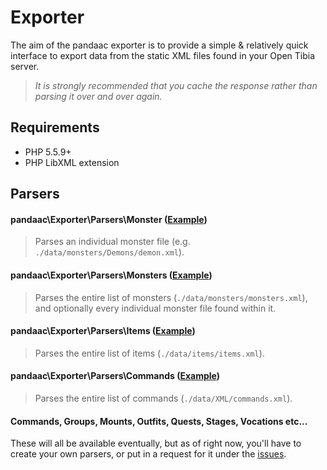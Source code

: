 # Exporter
The aim of the pandaac exporter is to provide a simple & relatively quick interface to export data from the static XML files found in your Open Tibia server.

> _It is strongly recommended that you cache the response rather than parsing it over and over again._

## Requirements
* PHP 5.5.9+
* PHP LibXML extension

## Parsers
#### pandaac\Exporter\Parsers\Monster ([Example](https://github.com/pandaac/exporter/wiki/Example:-Individual-monster-(e.g.-demon.xml)))

> Parses an individual monster file (e.g. `./data/monsters/Demons/demon.xml`).

#### pandaac\Exporter\Parsers\Monsters ([Example](https://github.com/pandaac/exporter/wiki/Example:-Monster-list-(monsters.xml)))

> Parses the entire list of monsters (`./data/monsters/monsters.xml`), and optionally every individual monster file found within it.

#### pandaac\Exporter\Parsers\Items ([Example](https://github.com/pandaac/exporter/wiki/Example:-Item-list-(items.xml)))

> Parses the entire list of items (`./data/items/items.xml`).

#### pandaac\Exporter\Parsers\Commands ([Example](https://github.com/pandaac/exporter/wiki/Example:-Commands-list-(commands.xml)))

> Parses the entire list of commands (`./data/XML/commands.xml`).

#### Commands, Groups, Mounts, Outfits, Quests, Stages, Vocations etc...
These will all be available eventually, but as of right now, you'll have to create your own parsers, or put in a request for it under the [issues](https://github.com/pandaac/exporter/issues).

